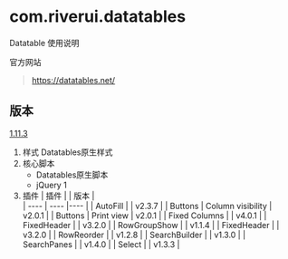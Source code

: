 # com.riverui.datatables
Datatable 使用说明

官方网站 
> https://datatables.net/

## 版本
[1.11.3](1.11.3/README.md)
1. 样式
   Datatables原生样式
2. 核心脚本
   * Datatables原生脚本
   * jQuery 1
3. 插件
    |  插件            |       | 版本  |   
    |  ----           | ----  |----  |
    |  AutoFill       |       | v2.3.7 | 
    |  Buttons        | Column visibility  | v2.0.1 | 
    |  Buttons        | Print view        | v2.0.1 | 
    |  Fixed Columns  |       | v4.0.1 | 
    |  FixedHeader    |       | v3.2.0 | 
    |  RowGroupShow   |       | v1.1.4 | 
    |  FixedHeader    |       | v3.2.0 | 
    |  RowReorder     |       | v1.2.8 | 
    |  SearchBuilder  |       | v1.3.0 | 
    |  SearchPanes    |       | v1.4.0 | 
    |  Select         |       | v1.3.3 | 
     
